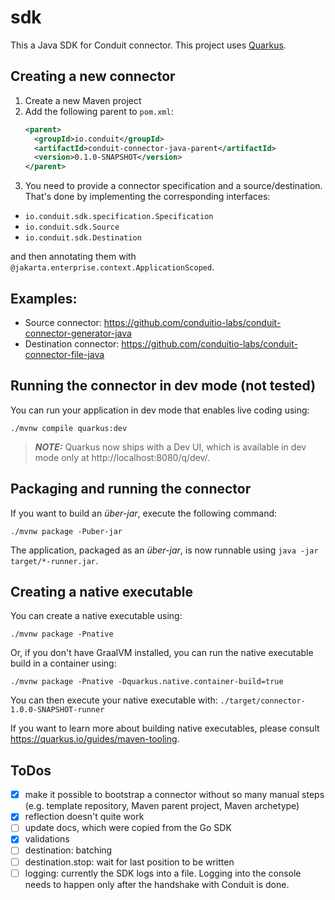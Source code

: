 # sdk

This a Java SDK for Conduit connector. This project uses [Quarkus](https://quarkus.io/).

## Creating a new connector

1. Create a new Maven project
2. Add the following parent to `pom.xml`:
   ```xml
   <parent>
     <groupId>io.conduit</groupId>
     <artifactId>conduit-connector-java-parent</artifactId>
     <version>0.1.0-SNAPSHOT</version>
   </parent>
   ```
3. You need to provide a connector specification and a source/destination. That's done by implementing the
   corresponding interfaces:

* `io.conduit.sdk.specification.Specification`
* `io.conduit.sdk.Source`
* `io.conduit.sdk.Destination`

and then annotating them with `@jakarta.enterprise.context.ApplicationScoped`.

## Examples:

* Source connector: https://github.com/conduitio-labs/conduit-connector-generator-java
* Destination connector: https://github.com/conduitio-labs/conduit-connector-file-java

## Running the connector in dev mode (not tested)

You can run your application in dev mode that enables live coding using:

```shell script
./mvnw compile quarkus:dev
```

> **_NOTE:_**  Quarkus now ships with a Dev UI, which is available in dev mode only at http://localhost:8080/q/dev/.

## Packaging and running the connector

If you want to build an _über-jar_, execute the following command:

```shell script
./mvnw package -Puber-jar
```

The application, packaged as an _über-jar_, is now runnable using `java -jar target/*-runner.jar`.

## Creating a native executable

You can create a native executable using:

```shell script
./mvnw package -Pnative
```

Or, if you don't have GraalVM installed, you can run the native executable build in a container using:

```shell script
./mvnw package -Pnative -Dquarkus.native.container-build=true
```

You can then execute your native executable with: `./target/connector-1.0.0-SNAPSHOT-runner`

If you want to learn more about building native executables, please consult https://quarkus.io/guides/maven-tooling.

## ToDos

- [x] make it possible to bootstrap a connector without so many manual steps (e.g. template repository, Maven parent
  project, Maven archetype)
- [x] reflection doesn't quite work
- [ ] update docs, which were copied from the Go SDK
- [x] validations
- [ ] destination: batching
- [ ] destination.stop: wait for last position to be written
- [ ] logging: currently the SDK logs into a file. Logging into the console needs to happen only after the handshake
  with Conduit is done.